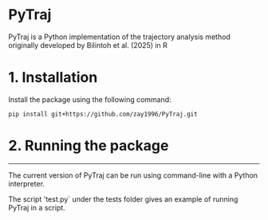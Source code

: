 PyTraj
================================================================================================
PyTraj is a Python implementation of the trajectory analysis method originally developed by Bilintoh et al. (2025) in R

# 1. Installation 

Install the package using the following command:
```
pip install git+https://github.com/zay1996/PyTraj.git
```
# 2. Running the package 
-----------------------
The current version of PyTraj can be run using command-line with a Python interpreter.

 The script 'test.py` under the tests folder gives an example of running PyTraj in a script.

